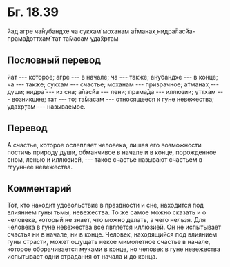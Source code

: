 # Бг. 18.39
йад агре ча̄нубандхе ча
сукхам̇ моханам а̄тманах̣
нидра̄ласйа-прама̄доттхам̇
тат та̄масам уда̄хр̣там
## Пословный перевод

йат --- которое; агре --- в начале; ча --- также; анубандхе --- в конце;
ча --- также; сукхам --- счастье; моханам --- призрачное; а̄тманах̣ ---
души; нидра̄ --- из сна; а̄ласйа --- лени; прама̄да --- иллюзии; уттхам ---
возникшее; тат --- то; та̄масам --- относящееся к гуне невежества;
уда̄хр̣там --- называемое.

## Перевод

А счастье, которое ослепляет человека, лишая его возможности постичь
природу души, обманчивое в начале и в конце, порожденное сном, ленью и
иллюзией, --- такое счастье называют счастьем в ггууннее невежества.

## Комментарий

Тот, кто находит удовольствие в праздности и сне, находится под влиянием
гуны тьмы, невежества. То же самое можно сказать и о человеке, который
не знает, что можно делать, а чего нельзя. Для человека в гуне
невежества все является иллюзией. Он не испытывает счастья ни в начале,
ни в конце. Человек, находящийся под влиянием гуны страсти, может
ощущать некое мимолетное счастье в начале, которое оборачивается муками
в конце, но человек в гуне невежества испытывает одни страдания от
начала и до конца.

